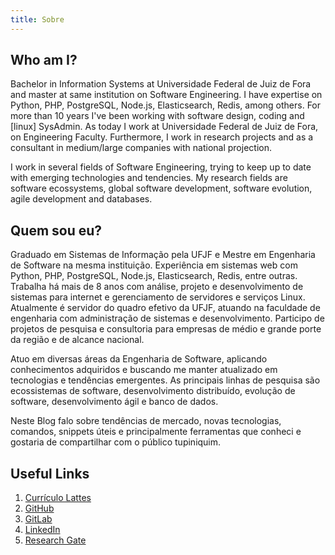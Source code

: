 ```yaml
---
title: Sobre
---
```


## Who am I?

Bachelor in Information Systems at Universidade Federal de Juiz de Fora and master at same institution on Software Engineering. I have expertise on Python, PHP, PostgreSQL, Node.js, Elasticsearch, Redis, among others. For more than 10 years I've been working with software design, coding and [linux] SysAdmin. As today I work at Universidade Federal de Juiz de Fora, on Engineering Faculty. Furthermore, I work in research projects and
as a consultant in medium/large companies with national projection.

I work in several fields of  Software Engineering, trying to keep up to date with emerging technologies and tendencies. My research fields are software ecossystems, global software development, software evolution, agile development and databases.

## Quem sou eu?

Graduado em Sistemas de Informação pela UFJF e Mestre em Engenharia de Software na mesma instituição. Experiência  em sistemas web com Python, PHP, PostgreSQL, Node.js, Elasticsearch, Redis, entre outras. Trabalha há mais de 8 anos com análise, projeto e desenvolvimento de sistemas para internet e gerenciamento de servidores e serviços Linux. Atualmente é servidor do quadro efetivo da UFJF, atuando na faculdade de engenharia com administração de sistemas e desenvolvimento. Participo de projetos de pesquisa e consultoria para empresas de médio e grande porte da região e de alcance nacional.

Atuo em diversas áreas da Engenharia de Software, aplicando conhecimentos adquiridos e buscando me manter atualizado em tecnologias e tendências emergentes. As principais linhas de pesquisa são ecossistemas de software, desenvolvimento distribuído,  evolução de software, desenvolvimento ágil e banco de dados.

Neste Blog falo sobre tendências de mercado, novas tecnologias, comandos, snippets úteis e principalmente ferramentas que conheci e gostaria de compartilhar com o público tupiniquim.

## Useful Links
1. [Currículo Lattes](http://bit.ly/2FfK2Ly)
1. [GitHub](https://github.com/vschettino)
1. [GitLab](https://gitlab.com/users/vschettino/)
1. [LinkedIn](https://br.linkedin.com/in/vinicius-schettino-8978b0b3)
1. [Research Gate](https://www.researchgate.net/profile/Vinicius_Schettino)

